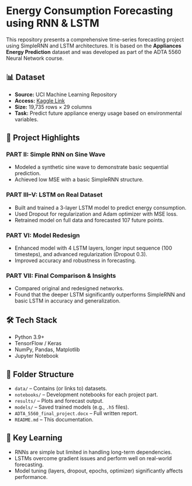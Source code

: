 
# Energy Consumption Forecasting using RNN & LSTM

This repository presents a comprehensive time-series forecasting project using SimpleRNN and LSTM architectures. It is based on the **Appliances Energy Prediction** dataset and was developed as part of the ADTA 5560 Neural Network course.

## 📊 Dataset

- **Source:** UCI Machine Learning Repository
- **Access:** [Kaggle Link](https://www.kaggle.com/datasets/sohommajumder21/appliances-energy-prediction-data-set)
- **Size:** 19,735 rows × 29 columns
- **Task:** Predict future appliance energy usage based on environmental variables.

## 📌 Project Highlights

### PART II: Simple RNN on Sine Wave
- Modeled a synthetic sine wave to demonstrate basic sequential prediction.
- Achieved low MSE with a basic SimpleRNN structure.

### PART III–V: LSTM on Real Dataset
- Built and trained a 3-layer LSTM model to predict energy consumption.
- Used Dropout for regularization and Adam optimizer with MSE loss.
- Retrained model on full data and forecasted 107 future points.

### PART VI: Model Redesign
- Enhanced model with 4 LSTM layers, longer input sequence (100 timesteps), and advanced regularization (Dropout 0.3).
- Improved accuracy and robustness in forecasting.

### PART VII: Final Comparison & Insights
- Compared original and redesigned networks.
- Found that the deeper LSTM significantly outperforms SimpleRNN and basic LSTM in accuracy and generalization.

## 🛠 Tech Stack

- Python 3.9+
- TensorFlow / Keras
- NumPy, Pandas, Matplotlib
- Jupyter Notebook

## 📁 Folder Structure

- `data/` – Contains (or links to) datasets.
- `notebooks/` – Development notebooks for each project part.
- `results/` – Plots and forecast output.
- `models/` – Saved trained models (e.g., `.h5` files).
- `ADTA_5560_final_project.docx` – Full written report.
- `README.md` – This documentation.

## 🧠 Key Learning

- RNNs are simple but limited in handling long-term dependencies.
- LSTMs overcome gradient issues and perform well on real-world forecasting.
- Model tuning (layers, dropout, epochs, optimizer) significantly affects performance.

